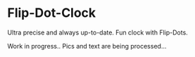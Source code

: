 # Flip-Dot-Clock
Ultra precise and always up-to-date. Fun clock with Flip-Dots.

Work in progress.. Pics and text are being processed...
